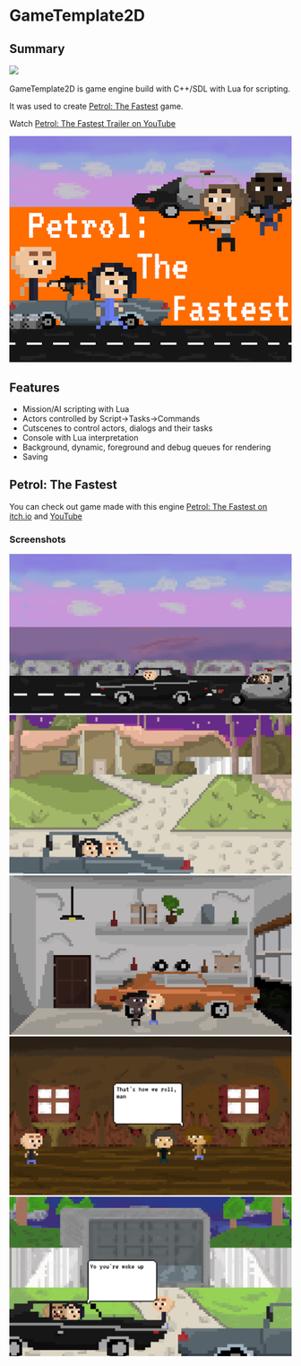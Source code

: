 # GameTemplate2D

## Summary
![](Project/Images/Header.png)

GameTemplate2D is game engine build with C++/SDL with Lua for scripting.

It was used to create [Petrol: The Fastest](https://snowfall-eagle.itch.io/petrol-the-fastest) game.

Watch [Petrol: The Fastest Trailer on YouTube](https://www.youtube.com/watch?v=pXLk-8X7ILQ)

![Screenshot](Project/Images/PetrolTheFastest.png)

## Features

- Mission/AI scripting with Lua
- Actors controlled by Script->Tasks->Commands
- Cutscenes to control actors, dialogs and their tasks
- Console with Lua interpretation
- Background, dynamic, foreground and debug queues for rendering
- Saving

## Petrol: The Fastest

You can check out game made with this engine
[Petrol: The Fastest on itch.io](https://snowfall-eagle.itch.io/petrol-the-fastest) and [YouTube](https://www.youtube.com/watch?v=pXLk-8X7ILQ)

### Screenshots
![Screenshot](Project/Images/Screenshot-1.png)
![Screenshot](Project/Images/Screenshot-2.png)
![Screenshot](Project/Images/Screenshot-3.png)
![Screenshot](Project/Images/Screenshot-5.png)
![Screenshot](Project/Images/Screenshot-4.png)
